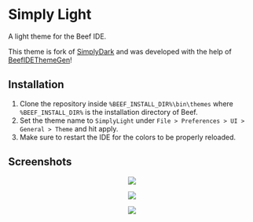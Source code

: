 # Simply Light
A light theme for the Beef IDE.

This theme is fork of [SimplyDark](https://github.com/M0n7y5/BeefIDE-SimplyDark) and was developed with the help of [BeefIDEThemeGen](https://github.com/M0n7y5/BeefIDEThemeGen)!

## Installation
1. Clone the repository inside `%BEEF_INSTALL_DIR%\bin\themes` where `%BEEF_INSTALL_DIR%` is the installation directory of Beef.
2. Set the theme name to `SimplyLight` under `File > Preferences > UI > General > Theme` and hit apply.
3. Make sure to restart the IDE for the colors to be properly reloaded.

## Screenshots
<p align="center">
  <img src="https://github.com/user-attachments/assets/5d0d52b4-33fd-4dcc-b1a5-1344c6376cf5" />
</p>
<p align="center">
  <img src="https://github.com/user-attachments/assets/16ac558e-b354-4c74-8939-5ebacd692e66" />
</p>
<p align="center">
  <img src="https://github.com/user-attachments/assets/73d64350-f53e-4ac3-8833-572dbfbe1fe1" />
</p>
